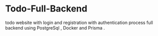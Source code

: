 # Todo-Full-Backend
todo  website with login and registration with authentication  process full backend using PostgreSql , Docker and  Prisma .
